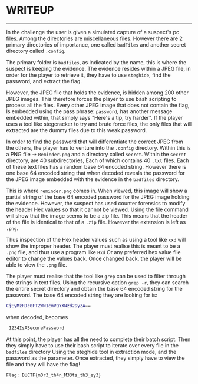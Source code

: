 # WRITEUP

---

In the challenge the user is given a simulated capture of a suspect's pc files. Among the directories are miscellaneous files. However there are 2 primary directories of importance, one called `badFiles` and another secret directory called `.config`.

The primary folder is `badfiles`, as Indicated by the name, this is where the suspect is keeping the evidence. The evidence resides within a JPEG file, in order for the player to retrieve it, they have to use `steghide`, find the password, and extract the flag.

However, the JPEG file that holds the evidence, is hidden among 200 other JPEG images. This therefore forces the player to use bash scripting to process all the files. Every other JPEG image that does not contain the flag, Is embedded using the pass phrase: `password`, has another message embedded within, that simply says "Here's a tip, try harder". If the player uses a tool like stegcracker to try and brute force files, the only files that will extracted are the dummy files due to this weak password.

In order to find the password that will differentiate the correct JPEG from the others, the player has to venture into the `.config` directory. Within this is a PNG file → `Reminder.png` and a directory called `secret`. Within the `secret` directory, are 40 subdirectories, Each of which contains 40 `.txt` files. Each of these text files has a random base 64 encoded string. However there is one base 64 encoded string that when decoded reveals the password for the JPEG image embedded with the evidence in the `badfiles` directory.

This is where `reminder.png` comes in. When viewed, this image will show a partial string of the base 64 encoded password for the JPEG image holding the evidence. However, the suspect has used counter forensics to modify the header Hex values so that it cannot be viewed. Using the file command will show that the image seems to be a zip file. This means that the header of the file is identical to that of a `.zip` file. However the extension is left as `.png`. 

Thus inspection of the Hex header values such as using a tool like `xxd` will show the improper header. The player must realise this is meant to be a `.png` file, and thus use a program like `Hxd` Or any preferred hex value file editor to change the values back. Once changed back, the player will be able to view the `.png` file.

The player must realise that the tool like `grep` can be used to filter through the strings in text files. Using the recursive option `grep -r`, they can search the entire secret directory and obtain the base 64 encoded string for the password. The base 64 encoded string they are looking for is:

```bash
CjEyMzRJc0FTZWN1cmVQYXNzd29yZA==
```

when decoded, becomes

```bash
 1234IsASecurePassword
```

At this point, the player has all the need to complete their batch script. Then they simply have to use their bash script to iterate over every file in the `badfiles` directory Using the steghide tool in extraction mode, and the password as the parameter. Once extracted, they simply have to view the file and they will have the flag!

```bash
Flag: DUCTF{m0r3_th4n_M33ts_th3_ey3}
```